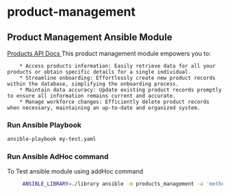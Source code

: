 # product-management

## Product Management Ansible Module 
[Products API Docs ](https://dummyjson.com/docs/products)
This product management module empowers you to:

        * Access products information: Easily retrieve data for all your products or obtain specific details for a single individual.
        * Streamline onboarding: Effortlessly create new product records within the database, simplifying the onboarding process.
        * Maintain data accuracy: Update existing product records promptly to ensure all information remains current and accurate.
        * Manage workforce changes: Efficiently delete product records when necessary, maintaining an up-to-date and organized system.
### Run Ansible Playbook

```bash
ansible-playbook my-test.yaml
```

### Run Ansible AdHoc command 

To Test ansible module using addHoc command
```bash
     ANSIBLE_LIBRARY=./library ansible -m products_management -a 'method=GET id=23' localhost
```  
